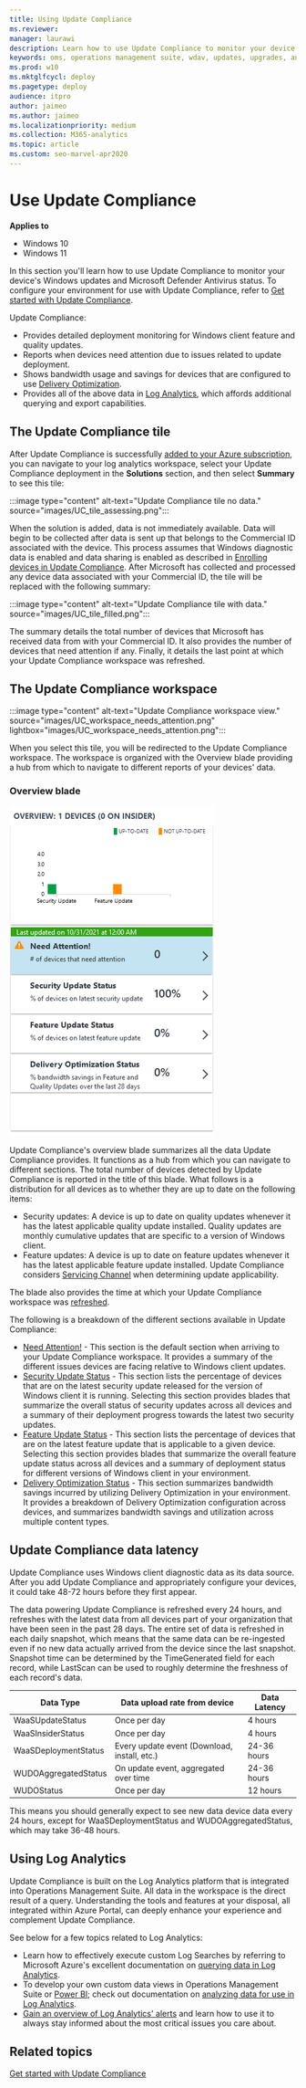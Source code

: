 ```yaml
---
title: Using Update Compliance
ms.reviewer: 
manager: laurawi
description: Learn how to use Update Compliance to monitor your device's Windows updates.
keywords: oms, operations management suite, wdav, updates, upgrades, antivirus, antimalware, signature, log analytics
ms.prod: w10
ms.mktglfcycl: deploy
ms.pagetype: deploy
audience: itpro
author: jaimeo
ms.author: jaimeo
ms.localizationpriority: medium
ms.collection: M365-analytics
ms.topic: article
ms.custom: seo-marvel-apr2020
---
```


# Use Update Compliance

**Applies to**

- Windows 10
- Windows 11

In this section you'll learn how to use Update Compliance to monitor your device's Windows updates and Microsoft Defender Antivirus status. To configure your environment for use with Update Compliance, refer to [Get started with Update Compliance](update-compliance-get-started.md).


Update Compliance:
- Provides detailed deployment monitoring for Windows client feature and quality updates.
- Reports when devices need attention due to issues related to update deployment.
- Shows bandwidth usage and savings for devices that are configured to use [Delivery Optimization](do/waas-delivery-optimization.md).
- Provides all of the above data in [Log Analytics](#using-log-analytics), which affords additional querying and export capabilities.

## The Update Compliance tile
After Update Compliance is successfully [added to your Azure subscription](update-compliance-get-started.md#add-update-compliance-to-your-azure-subscription), you can navigate to your log analytics workspace, select your Update Compliance deployment in the **Solutions** section, and then select  **Summary** to see this tile:

:::image type="content" alt-text="Update Compliance tile no data." source="images/UC_tile_assessing.png":::

When the solution is added, data is not immediately available. Data will begin to be collected after data is sent up that belongs to the Commercial ID associated with the device. This process assumes that Windows diagnostic data is enabled and data sharing is enabled as described in [Enrolling devices in Update Compliance](update-compliance-get-started.md#enroll-devices-in-update-compliance). After Microsoft has collected and processed any device data associated with your Commercial ID, the tile will be replaced with the following summary:

:::image type="content" alt-text="Update Compliance tile with data." source="images/UC_tile_filled.png":::

The summary details the total number of devices that Microsoft has received data from with your Commercial ID. It also provides the number of devices that need attention if any. Finally, it details the last point at which your Update Compliance workspace was refreshed.

## The Update Compliance workspace

:::image type="content" alt-text="Update Compliance workspace view." source="images/UC_workspace_needs_attention.png" lightbox="images/UC_workspace_needs_attention.png":::

When you select this tile, you will be redirected to the Update Compliance workspace. The workspace is organized with the Overview blade providing a hub from which to navigate to different reports of your devices' data. 

### Overview blade

![The Overview blade.](images/uc-workspace-overview-blade.png)

Update Compliance's overview blade summarizes all the data Update Compliance provides. It functions as a hub from which you can navigate to different sections. The total number of devices detected by Update Compliance is reported in the title of this blade. What follows is a distribution for all devices as to whether they are up to date on the following items:
* Security updates: A device is up to date on quality updates whenever it has the latest applicable quality update installed. Quality updates are monthly cumulative updates that are specific to a version of Windows client.
* Feature updates: A device is up to date on feature updates whenever it has the latest applicable feature update installed. Update Compliance considers [Servicing Channel](waas-overview.md#servicing-channels) when determining update applicability. 

The blade also provides the time at which your Update Compliance workspace was [refreshed](#update-compliance-data-latency). 

The following is a breakdown of the different sections available in Update Compliance:
* [Need Attention!](update-compliance-need-attention.md) - This section is the default section when arriving to your Update Compliance workspace. It provides a summary of the different issues devices are facing relative to Windows client updates.
* [Security Update Status](update-compliance-security-update-status.md) - This section lists the percentage of devices that are on the latest security update released for the version of Windows client it is running. Selecting this section provides blades that summarize the overall status of security updates across all devices and a summary of their deployment progress towards the latest two security updates. 
* [Feature Update Status](update-compliance-feature-update-status.md) - This section lists the percentage of devices that are on the latest feature update that is applicable to a given device. Selecting this section provides blades that summarize the overall feature update status across all devices and a summary of deployment status for different versions of Windows client in your environment.
* [Delivery Optimization Status](update-compliance-delivery-optimization.md) - This section summarizes bandwidth savings incurred by utilizing Delivery Optimization in your environment. It provides a breakdown of Delivery Optimization configuration across devices, and summarizes bandwidth savings and utilization across multiple content types.

## Update Compliance data latency
Update Compliance uses Windows client diagnostic data as its data source. After you add Update Compliance and appropriately configure your devices, it could take 48-72 hours before they first appear.

The data powering Update Compliance is refreshed every 24 hours, and refreshes with the latest data from all devices part of your organization that have been seen in the past 28 days. The entire set of data is refreshed in each daily snapshot, which means that the same data can be re-ingested even if no new data actually arrived from the device since the last snapshot. Snapshot time can be determined by the TimeGenerated field for each record, while LastScan can be used to roughly determine the freshness of each record's data.  

| Data Type | Data upload rate from device | Data Latency |
|--|--|--|
|WaaSUpdateStatus | Once per day |4 hours |
|WaaSInsiderStatus| Once per day |4 hours |
|WaaSDeploymentStatus|Every update event (Download, install, etc.)|24-36 hours |
|WUDOAggregatedStatus|On update event, aggregated over time|24-36 hours |
|WUDOStatus|Once per day|12 hours |

This means you should generally expect to see new data device data every 24 hours, except for WaaSDeploymentStatus and WUDOAggregatedStatus, which may take 36-48 hours.

## Using Log Analytics

Update Compliance is built on the Log Analytics platform that is integrated into Operations Management Suite. All data in the workspace is the direct result of a query. Understanding the tools and features at your disposal, all integrated within Azure Portal, can deeply enhance your experience and complement Update Compliance. 

See below for a few topics related to Log Analytics: 
* Learn how to effectively execute custom Log Searches by referring to Microsoft Azure's excellent documentation on [querying data in Log Analytics](/azure/log-analytics/log-analytics-log-searches).
* To develop your own custom data views in Operations Management Suite or [Power BI](https://powerbi.microsoft.com/); check out documentation on [analyzing data for use in Log Analytics](/azure/log-analytics/log-analytics-dashboards). 
* [Gain an overview of Log Analytics' alerts](/azure/log-analytics/log-analytics-alerts) and learn how to use it to always stay informed about the most critical issues you care about. 

## Related topics

[Get started with Update Compliance](update-compliance-get-started.md)
